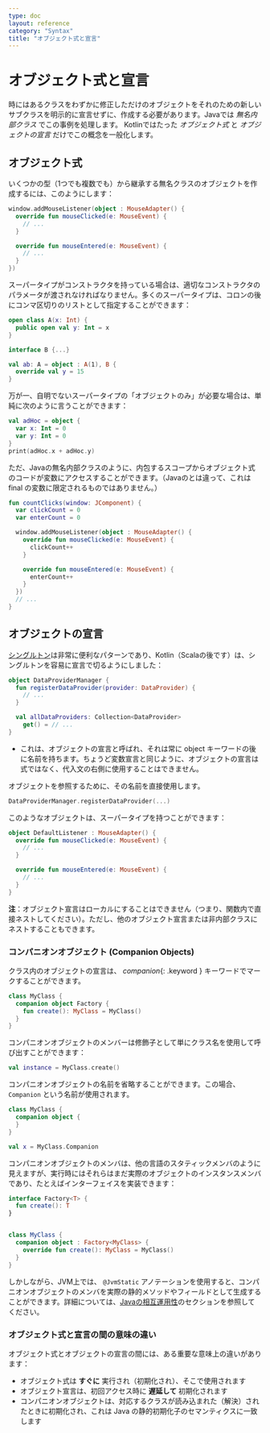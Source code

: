 ```yaml
---
type: doc
layout: reference
category: "Syntax"
title: "オブジェクト式と宣言"
---
```


<!--original
- --
type: doc
layout: reference
category: "Syntax"
title: "Object Expressions and Declarations"
- --
-->

# オブジェクト式と宣言

<!--original
# Object Expressions and Declarations
-->

時にはあるクラスをわずかに修正しただけのオブジェクトをそれのための新しいサブクラスを明示的に宣言せずに、作成する必要があります。Javaでは *無名内部クラス* でこの事例を処理します。
Kotlinではたった *オブジェクト式* と *オブジェクトの宣言* だけでこの概念を一般化します。

<!--original
Sometimes we need to create an object of a slight modification of some class, without explicitly declaring a new subclass for it.
Java handles this case with *anonymous inner classes*.
Kotlin slightly generalizes this concept with *object expressions* and *object declarations*.
-->

## オブジェクト式

<!--original
## Object expressions
-->

いくつかの型（1つでも複数でも）から継承する無名クラスのオブジェクトを作成するには、このようにします：

<!--original
To create an object of an anonymous class that inherits from some type (or types), we write:
-->

``` kotlin
window.addMouseListener(object : MouseAdapter() {
  override fun mouseClicked(e: MouseEvent) {
    // ...
  }

  override fun mouseEntered(e: MouseEvent) {
    // ...
  }
})
```

<!--original
``` kotlin
window.addMouseListener(object : MouseAdapter() {
  override fun mouseClicked(e: MouseEvent) {
    // ...
  }

  override fun mouseEntered(e: MouseEvent) {
    // ...
  }
})
```
-->

スーパータイプがコンストラクタを持っている場合は、適切なコンストラクタのパラメータが渡されなければなりません。多くのスーパータイプは、コロンの後にコンマ区切りのリストとして指定することができます：

<!--original
If a supertype has a constructor, appropriate constructor parameters must be passed to it.
Many supertypes may be specified as a comma-separated list after the colon:

-->

``` kotlin
open class A(x: Int) {
  public open val y: Int = x
}

interface B {...}

val ab: A = object : A(1), B {
  override val y = 15
}
```

<!--original
``` kotlin
open class A(x: Int) {
  public open val y: Int = x
}

interface B {...}

val ab: A = object : A(1), B {
  override val y = 15
}
```
-->

万が一、自明でないスーパータイプの「オブジェクトのみ」が必要な場合は、単純に次のように言うことができます：

<!--original
If, by any chance, we need "just an object", with no nontrivial supertypes, we can simply say:
-->

``` kotlin
val adHoc = object {
  var x: Int = 0
  var y: Int = 0
}
print(adHoc.x + adHoc.y)
```

<!--original
``` kotlin
val adHoc = object {
  var x: Int = 0
  var y: Int = 0
}
print(adHoc.x + adHoc.y)
```
-->

ただ、Javaの無名内部クラスのように、内包するスコープからオブジェクト式のコードが変数にアクセスすることができます。（Javaのとは違って、これは final の変数に限定されるものではありません。）

<!--original
Just like Java's anonymous inner classes, code in object expressions can access variables from the enclosing scope.
(Unlike Java, this is not restricted to final variables.)
-->

``` kotlin
fun countClicks(window: JComponent) {
  var clickCount = 0
  var enterCount = 0

  window.addMouseListener(object : MouseAdapter() {
    override fun mouseClicked(e: MouseEvent) {
      clickCount++
    }

    override fun mouseEntered(e: MouseEvent) {
      enterCount++
    }
  })
  // ...
}
```

<!--original
``` kotlin
fun countClicks(window: JComponent) {
  var clickCount = 0
  var enterCount = 0

  window.addMouseListener(object : MouseAdapter() {
    override fun mouseClicked(e: MouseEvent) {
      clickCount++
    }

    override fun mouseEntered(e: MouseEvent) {
      enterCount++
    }
  })
  // ...
}
```
-->

## オブジェクトの宣言

<!--original
## Object declarations
-->

[シングルトン](http://en.wikipedia.org/wiki/Singleton_pattern)は非常に便利なパターンであり、Kotlin（Scalaの後です）は、シングルトンを容易に宣言で切るようにしました：

<!--original
[Singleton](http://en.wikipedia.org/wiki/Singleton_pattern) is a very useful pattern, and Kotlin (after Scala) makes it easy to declare singletons:
-->

``` kotlin
object DataProviderManager {
  fun registerDataProvider(provider: DataProvider) {
    // ...
  }

  val allDataProviders: Collection<DataProvider>
    get() = // ...
}
```
- これは、オブジェクトの宣言と呼ばれ、それは常に object キーワードの後に名前を持ちます。ちょうど変数宣言と同じように、オブジェクトの宣言は式ではなく、代入文の右側に使用することはできません。

<!--original
``` kotlin
object DataProviderManager {
  fun registerDataProvider(provider: DataProvider) {
    // ...
  }

  val allDataProviders: Collection<DataProvider>
    get() = // ...
}
```
-
This is called an *object declaration*, and it always has a name following the *object*{: .keyword } keyword.
Just like a variable declaration, an object declaration is not an expression, and cannot be used on the right hand side of an assignment statement.
-->

オブジェクトを参照するために、その名前を直接使用します。

<!--original
To refer to the object, we use its name directly:
-->

``` kotlin
DataProviderManager.registerDataProvider(...)
```

<!--original
``` kotlin
DataProviderManager.registerDataProvider(...)
```
-->

このようなオブジェクトは、スーパータイプを持つことができます：

<!--original
Such objects can have supertypes:
-->

``` kotlin
object DefaultListener : MouseAdapter() {
  override fun mouseClicked(e: MouseEvent) {
    // ...
  }

  override fun mouseEntered(e: MouseEvent) {
    // ...
  }
}
```

<!--original
``` kotlin
object DefaultListener : MouseAdapter() {
  override fun mouseClicked(e: MouseEvent) {
    // ...
  }

  override fun mouseEntered(e: MouseEvent) {
    // ...
  }
}
```
-->

**注**：オブジェクト宣言はローカルにすることはできません（つまり、関数内で直接ネストしてください）。ただし、他のオブジェクト宣言または非内部クラスにネストすることもできます。

<!--original
**NOTE**: object declarations can't be local (i.e. be nested directly inside a function), but they can be nested into other object declarations or non-inner classes.

-->

### コンパニオンオブジェクト (Companion Objects)

<!--original
### Companion Objects
-->

クラス内のオブジェクトの宣言は、 *companion*{: .keyword } キーワードでマークすることができます。

<!--original
An object declaration inside a class can be marked with the *companion*{: .keyword } keyword:
-->

``` kotlin
class MyClass {
  companion object Factory {
    fun create(): MyClass = MyClass()
  }
}
```

<!--original
``` kotlin
class MyClass {
  companion object Factory {
    fun create(): MyClass = MyClass()
  }
}
```
-->

コンパニオンオブジェクトのメンバーは修飾子として単にクラス名を使用して呼び出すことができます：

<!--original
Members of the companion object can be called by using simply the class name as the qualifier:
-->

``` kotlin
val instance = MyClass.create()
```

<!--original
``` kotlin
val instance = MyClass.create()
```
-->

コンパニオンオブジェクトの名前を省略することができます。この場合、 `Companion` という名前が使用されます。

<!--original
The name of the companion object can be omitted, in which case the name `Companion` will be used:
-->

``` kotlin
class MyClass {
  companion object {
  }
}

val x = MyClass.Companion
```

<!--original
``` kotlin
class MyClass {
  companion object {
  }
}

val x = MyClass.Companion
```
-->

コンパニオンオブジェクトのメンバは、他の言語のスタティックメンバのように見えますが、実行時にはそれらはまだ実際のオブジェクトのインスタンスメンバであり、たとえばインターフェイスを実装できます：

<!--original
Note that, even though the members of companion objects look like static members in other languages, at runtime those
are still instance members of real objects, and can, for example, implement interfaces:
-->

``` kotlin
interface Factory<T> {
  fun create(): T
}


class MyClass {
  companion object : Factory<MyClass> {
    override fun create(): MyClass = MyClass()
  }
}
```

<!--original
``` kotlin
interface Factory<T> {
  fun create(): T
}


class MyClass {
  companion object : Factory<MyClass> {
    override fun create(): MyClass = MyClass()
  }
}
```
-->

しかしながら、JVM上では、 `@JvmStatic` アノテーションを使用すると、コンパニオンオブジェクトのメンバを実際の静的メソッドやフィールドとして生成することができます。詳細については、[Javaの相互運用性](java-to-kotlin-interop.html#static-fields)のセクションを参照してください。

<!--original
However, on the JVM you can have members of companion objects generated as real static methods and fields, if you use
the `@JvmStatic` annotation. See the [Java interoperability](java-to-kotlin-interop.html#static-fields) section
for more details.

-->

### オブジェクト式と宣言の間の意味の違い

<!--original
### Semantic difference between object expressions and declarations
-->

オブジェクト式とオブジェクトの宣言の間には、ある重要な意味上の違いがあります：

<!--original
There is one important semantic difference between object expressions and object declarations:
-->

* オブジェクト式は **すぐに** 実行され（初期化され）、そこで使用されます
* オブジェクト宣言は、初回アクセス時に **遅延して** 初期化されます
* コンパニオンオブジェクトは、対応するクラスが読み込まれた（解決）されたときに初期化され、これは Java の静的初期化子のセマンティクスに一致します

<!--original
* object expressions are executed (and initialized) **immediately**, where they are used
* object declarations are initialized **lazily**, when accessed for the first time
* a companion object is initialized when the corresponding class is loaded (resolved), matching the semantics of a Java static initializer
-->